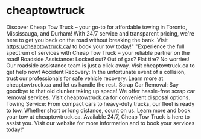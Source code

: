 # cheaptowtruck
  Discover Cheap Tow Truck – your go-to for affordable towing in Toronto, Mississauga, and Durham! With 24/7 service and transparent pricing, we're here to get you back on the road without breaking the bank. Visit https://cheaptowtruck.ca/ to book your tow today!"
"Experience the full spectrum of services with Cheap Tow Truck – your reliable partner on the road!
 Roadside Assistance: Locked out? Out of gas? Flat tire? No worries! Our roadside assistance team is just a click away. Visit cheaptowtruck.ca to get help now!
Accident Recovery: In the unfortunate event of a collision, trust our professionals for safe vehicle recovery. Learn more at cheaptowtruck.ca and let us handle the rest.
Scrap Car Removal: Say goodbye to that old clunker taking up space! We offer hassle-free scrap car removal services. Visit cheaptowtruck.ca for convenient disposal options.
Towing Service: From compact cars to heavy-duty trucks, our fleet is ready to tow. Whether short or long distance, count on us. Learn more and book your tow at cheaptowtruck.ca.
Available 24/7, Cheap Tow Truck is here to assist you. Visit our website for more information and to book your services today!"

